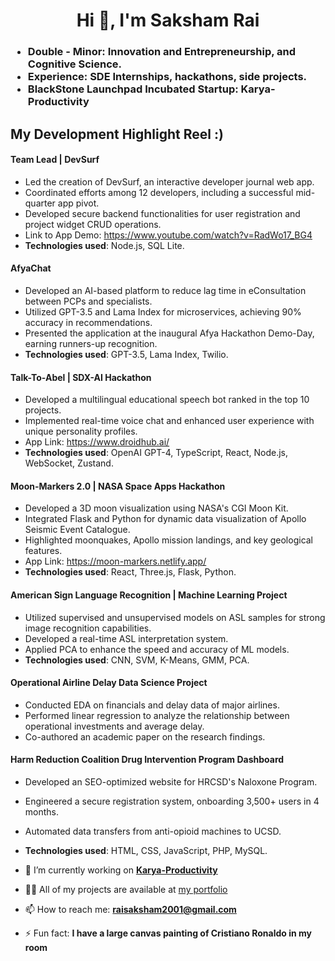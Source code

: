 <h1 align="center">Hi 👋, I'm Saksham Rai</h1>
<h3
I am a recent Math-CS graduate from UC San Digeo, passionate about developing data-oritented software solutions - particularly interested in developing AI/ML-based web-applications.
</h3>
<ul>
  <li><b>Double - Minor:</b> Innovation and Entrepreneurship, and Cognitive Science.</li>
  <li><b>Experience:</b> SDE Internships, hackathons, side projects.</li>
  <li><b>BlackStone Launchpad Incubated Startup:</b> Karya-Productivity</li>
</ul>

## My Development Highlight Reel :)

#### Team Lead | DevSurf
- Led the creation of DevSurf, an interactive developer journal web app.
- Coordinated efforts among 12 developers, including a successful mid-quarter app pivot.
- Developed secure backend functionalities for user registration and project widget CRUD operations.
- Link to App Demo: https://www.youtube.com/watch?v=RadWo17_BG4
- **Technologies used**: Node.js, SQL Lite.

#### AfyaChat
- Developed an AI-based platform to reduce lag time in eConsultation between PCPs and specialists.
- Utilized GPT-3.5 and Lama Index for microservices, achieving 90% accuracy in recommendations.
- Presented the application at the inaugural Afya Hackathon Demo-Day, earning runners-up recognition.
- **Technologies used**: GPT-3.5, Lama Index, Twilio.

#### Talk-To-Abel | SDX-AI Hackathon
- Developed a multilingual educational speech bot ranked in the top 10 projects.
- Implemented real-time voice chat and enhanced user experience with unique personality profiles.
- App Link: https://www.droidhub.ai/
- **Technologies used**: OpenAI GPT-4, TypeScript, React, Node.js, WebSocket, Zustand.

#### Moon-Markers 2.0 | NASA Space Apps Hackathon
- Developed a 3D moon visualization using NASA's CGI Moon Kit.
- Integrated Flask and Python for dynamic data visualization of Apollo Seismic Event Catalogue.
- Highlighted moonquakes, Apollo mission landings, and key geological features.
- App Link: https://moon-markers.netlify.app/
- **Technologies used**: React, Three.js, Flask, Python.

#### American Sign Language Recognition | Machine Learning Project
- Utilized supervised and unsupervised models on ASL samples for strong image recognition capabilities.
- Developed a real-time ASL interpretation system.
- Applied PCA to enhance the speed and accuracy of ML models.
- **Technologies used**: CNN, SVM, K-Means, GMM, PCA.

#### Operational Airline Delay Data Science Project
- Conducted EDA on financials and delay data of major airlines.
- Performed linear regression to analyze the relationship between operational investments and average delay.
- Co-authored an academic paper on the research findings.

#### Harm Reduction Coalition Drug Intervention Program Dashboard 
- Developed an SEO-optimized website for HRCSD's Naloxone Program.
- Engineered a secure registration system, onboarding 3,500+ users in 4 months.
- Automated data transfers from anti-opioid machines to UCSD.
- **Technologies used**: HTML, CSS, JavaScript, PHP, MySQL.

- 🔭 I’m currently working on <b><a href="http://www.karya-productivity.com/">Karya-Productivity</a></b>
- 👨‍💻 All of my projects are available at <a href="https://sakshamrai2001.netlify.app/">my portfolio</a>
- 📫 How to reach me: <b><a href="mailto:raisaksham2001@gmail.com">raisaksham2001@gmail.com</a></b>
- ⚡ Fun fact: <b>I have a large canvas painting of Cristiano Ronaldo in my room</b>

